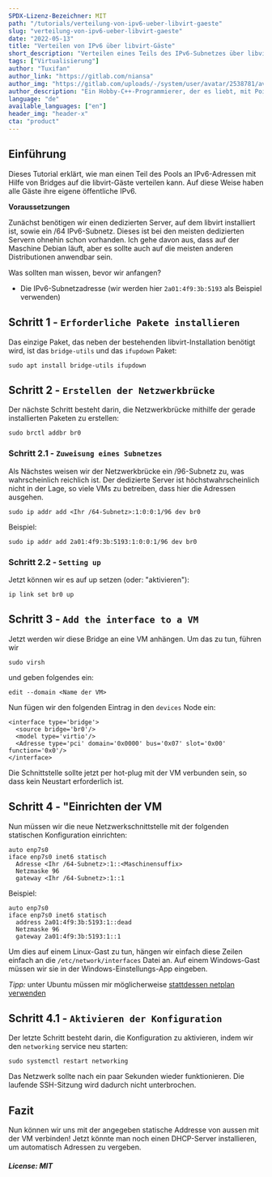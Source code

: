 ```yaml
---
SPDX-Lizenz-Bezeichner: MIT
path: "/tutorials/verteilung-von-ipv6-ueber-libvirt-gaeste"
slug: "verteilung-von-ipv6-ueber-libvirt-gaeste"
date: "2022-05-13"
title: "Verteilen von IPv6 über libvirt-Gäste"
short_description: "Verteilen eines Teils des IPv6-Subnetzes über libvirt-Gäste mithilfe von Bridges"
tags: ["Virtualisierung"]
author: "Tuxifan"
author_link: "https://gitlab.com/niansa"
author_img: "https://gitlab.com/uploads/-/system/user/avatar/2538781/avatar.png"
author_description: "Ein Hobby-C++-Programmierer, der es liebt, mit Pointern herumzuspielen"
language: "de"
available_languages: ["en"]
header_img: "header-x"
cta: "product"
---
```


## Einführung

Dieses Tutorial erklärt, wie man einen Teil des Pools an IPv6-Adressen mit Hilfe von Bridges auf die libvirt-Gäste verteilen kann. Auf diese Weise haben alle Gäste ihre eigene öffentliche IPv6.

**Voraussetzungen**

Zunächst benötigen wir einen dedizierten Server, auf dem libvirt installiert ist, sowie ein /64 IPv6-Subnetz. Dieses ist bei den meisten dedizierten Servern ohnehin schon vorhanden.
Ich gehe davon aus, dass auf der Maschine Debian läuft, aber es sollte auch auf die meisten anderen Distributionen anwendbar sein.

Was sollten man wissen, bevor wir anfangen?

* Die IPv6-Subnetzadresse (wir werden hier `2a01:4f9:3b:5193` als Beispiel verwenden)

## Schritt 1 - `Erforderliche Pakete installieren`

Das einzige Paket, das neben der bestehenden libvirt-Installation benötigt wird, ist das `bridge-utils` und das `ifupdown` Paket:

    sudo apt install bridge-utils ifupdown

## Schritt 2 - `Erstellen der Netzwerkbrücke`

Der nächste Schritt besteht darin, die Netzwerkbrücke mithilfe der gerade installierten Paketen zu erstellen:

    sudo brctl addbr br0

### Schritt 2.1 - `Zuweisung eines Subnetzes`

Als Nächstes weisen wir der Netzwerkbrücke ein /96-Subnetz zu, was wahrscheinlich reichlich ist. Der dedizierte Server ist höchstwahrscheinlich nicht in der Lage, so viele VMs zu betreiben, dass hier die Adressen ausgehen.

    sudo ip addr add <Ihr /64-Subnetz>:1:0:0:1/96 dev br0

Beispiel:

    sudo ip addr add 2a01:4f9:3b:5193:1:0:0:1/96 dev br0

### Schritt 2.2 - `Setting up`

Jetzt können wir es auf up setzen (oder: "aktivieren"):

    ip link set br0 up

## Schritt 3 - `Add the interface to a VM`

Jetzt werden wir diese Bridge an eine VM anhängen. Um das zu tun, führen wir

    sudo virsh
    
und geben folgendes ein:

    edit --domain <Name der VM>

Nun fügen wir den folgenden Eintrag in den `devices` Node ein:

    <interface type='bridge'>
      <source bridge='br0'/>
      <model type='virtio'/>
      <Adresse type='pci' domain='0x0000' bus='0x07' slot='0x00' function='0x0'/>
    </interface>
    
Die Schnittstelle sollte jetzt per hot-plug mit der VM verbunden sein, so dass kein Neustart erforderlich ist.


## Schritt 4 - "Einrichten der VM

Nun müssen wir die neue Netzwerkschnittstelle mit der folgenden statischen Konfiguration einrichten:

    auto enp7s0
    iface enp7s0 inet6 statisch
      Adresse <Ihr /64-Subnetz>:1::<Maschinensuffix>
      Netzmaske 96
      gateway <Ihr /64-Subnetz>:1::1

Beispiel:

    auto enp7s0
    iface enp7s0 inet6 statisch
      address 2a01:4f9:3b:5193:1::dead
      Netzmaske 96
      gateway 2a01:4f9:3b:5193:1::1

Um dies auf einem Linux-Gast zu tun, hängen wir einfach diese Zeilen einfach an die `/etc/network/interfaces` Datei an. Auf einem Windows-Gast müssen wir sie in der Windows-Einstellungs-App eingeben.

*Tipp:* unter Ubuntu müssen mir möglicherweise [stattdessen netplan verwenden](https://www.snel.com/support/how-to-configure-ipv6-with-netplan-on-ubuntu-18-04/)

## Schritt 4.1 - `Aktivieren der Konfiguration`

Der letzte Schritt besteht darin, die Konfiguration zu aktivieren, indem wir den `networking` service neu starten:

    sudo systemctl restart networking

Das Netzwerk sollte nach ein paar Sekunden wieder funktionieren. Die laufende SSH-Sitzung wird dadurch nicht unterbrochen.

## Fazit

Nun können wir uns mit der angegeben statische Addresse von aussen mit der VM verbinden! Jetzt könnte man noch einen DHCP-Server installieren, um automatisch Adressen zu vergeben.

##### License: MIT

<!--

Contributor's Certificate of Origin

By making a contribution to this project, I certify that:

(a) The contribution was created in whole or in part by me and I have
    the right to submit it under the license indicated in the file; or

(b) The contribution is based upon previous work that, to the best of my
    knowledge, is covered under an appropriate license and I have the
    right under that license to submit that work with modifications,
    whether created in whole or in part by me, under the same license
    (unless I am permitted to submit under a different license), as
    indicated in the file; or

(c) The contribution was provided directly to me by some other person
    who certified (a), (b) or (c) and I have not modified it.

(d) I understand and agree that this project and the contribution are
    public and that a record of the contribution (including all personal
    information I submit with it, including my sign-off) is maintained
    indefinitely and may be redistributed consistent with this project
    or the license(s) involved.

Signed-off-by: Tuxifan <tuxifan@posteo.de>

-->
